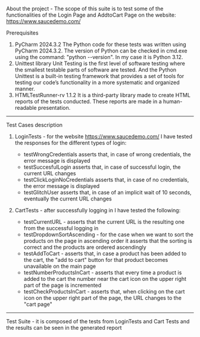 About the project - The scope of this suite is to test some of the functionalities of the Login Page and AddtoCart Page on the website: https://www.saucedemo.com/ 

Prerequisites

   1. PyCharm 2024.3.2
The Python code for these tests was written using PyCharm 2024.3.2. The version of Python can be checked in cmd.exe using the command: "python --version". In my case it is Python 3.12.
   2. Unittest library
Unit Testing is the first level of software testing where the smallest testable parts of software are tested. And the Python Unittest is a built-in testing framework that provides a set of tools for testing our code’s functionality in a more systematic and organized manner.
   3. HTMLTestRunner-rv 1.1.2
It is a third-party library made to create HTML reports of the tests conducted. These reports are made in a human-readable presentation.

-----------------------------------------------------------------------------------------------------------------------------------------------------------------------------------------------------------------

Test Cases description

1. LoginTests - for the website https://www.saucedemo.com/ I have tested the responses for the different types of login:
   - testWrongCredentials asserts that, in case of wrong credentials, the error message is displayed
   - testSuccesfulLogin asserts that, in case of successful login, the current URL changes
   - testClickLoginNoCredentials asserts that, in case of no credentials, the error message is displayed
   - testGlitchUser asserts that, in case of an implicit wait of 10 seconds, eventually the current URL changes

2. CartTests - after successfully logging in I have tested the following:
   - testCurrentURL - asserts that the current URL is the resulting one from the successful logging in
   - testDropdownSortAscending - for the case when we want to sort the products on the page in ascending order it asserts that the sorting is correct and the products are ordered ascendingly
   - testAddToCart - asserts that, in case a product has been added to the cart, the "add to cart" button for that product becomes unavailable on the main page
   - testNumberProductsInCart - asserts that every time a product is added to the cart the number near the cart icon on the upper right part of the page is incremented
   - testCheckProductsInCart - asserts that, when clicking on the cart icon on the upper right part of the page, the URL changes to the "cart page"

------------------------------------------------------------------------------------------------------------------------------------------------------------------------------------------------------------------

 Test Suite - it is composed of the tests from LoginTests and Cart Tests and the results can be seen in the generated report

